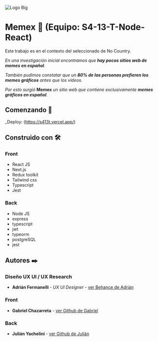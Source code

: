 ![Logo Big](https://user-images.githubusercontent.com/104604865/193927706-5b37a81d-4752-474d-8196-77f400778222.png)

# Memex 🤩 (Equipo: S4-13-T-Node-React)

Este trabajo es en el contexto del seleccionado de No Country.

_En una investigación inicial encontramos que **hay pocos sitios web de memes en español**._

_También pudimos constatar que un **80% de las personas prefieren los memes gráficos** antes que los videos._

_Por esto surgió_ **Memex** _un sitio web que contiene exclusivamente **memes gráficos en español**._

## Comenzando 🚀

\_Deploy: (https://s413t.vercel.app/)

## Construido con 🛠️

### Front

- React JS
- Next.js
- Redux toolkit
- Tailwind css
- Typescript
- Jest

### Back

- Node JS
- express
- typescript
- jwt
- typeorm
- postgreSQL
- jest

## Autores ✒️

### Diseño UX UI / UX Research

- **Adrián Fermanelli** - _UX UI Designer_ - [ver Behance de Adrián](https://www.behance.net/adrianfermane)

### Front

- **Gabriel Chazarreta** - [ver Github de Gabriel](https://github.com/gfchaza09)

### Back

- **Julián Yachelini** - [ver Github de Julián](https://github.com/JYachelini)
